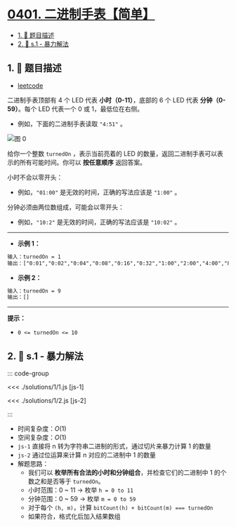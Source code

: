# [0401. 二进制手表【简单】](https://github.com/tnotesjs/TNotes.leetcode/tree/main/notes/0401.%20%E4%BA%8C%E8%BF%9B%E5%88%B6%E6%89%8B%E8%A1%A8%E3%80%90%E7%AE%80%E5%8D%95%E3%80%91)

<!-- region:toc -->

- [1. 📝 题目描述](#1--题目描述)
- [2. 🎯 s.1 - 暴力解法](#2--s1---暴力解法)

<!-- endregion:toc -->

## 1. 📝 题目描述

- [leetcode](https://leetcode.cn/problems/binary-watch)

二进制手表顶部有 4 个 LED 代表 **小时（0-11）**，底部的 6 个 LED 代表 **分钟（0-59）**。每个 LED 代表一个 0 或 1，最低位在右侧。

- 例如，下面的二进制手表读取 `"4:51"` 。

![图 0](https://cdn.jsdelivr.net/gh/tnotesjs/imgs@main/2025-09-12-13-29-27.png)

给你一个整数 `turnedOn` ，表示当前亮着的 LED 的数量，返回二进制手表可以表示的所有可能时间。你可以 **按任意顺序** 返回答案。

小时不会以零开头：

- 例如，`"01:00"` 是无效的时间，正确的写法应该是 `"1:00"` 。

分钟必须由两位数组成，可能会以零开头：

- 例如，`"10:2"` 是无效的时间，正确的写法应该是 `"10:02"` 。

---

- **示例 1：**

```txt
输入：turnedOn = 1
输出：["0:01","0:02","0:04","0:08","0:16","0:32","1:00","2:00","4:00","8:00"]
```

- **示例 2：**

```txt
输入：turnedOn = 9
输出：[]
```

---

**提示：**

- `0 <= turnedOn <= 10`

## 2. 🎯 s.1 - 暴力解法

::: code-group

<<< ./solutions/1/1.js [js-1]

<<< ./solutions/1/2.js [js-2]

:::

- 时间复杂度：$O(1)$
- 空间复杂度：$O(1)$
- `js-1` 直接将 n 转为字符串二进制的形式，通过切片来暴力计算 1 的数量
- `js-2` 通过位运算来计算 n 对应的二进制中 1 的数量
- 解题思路：
  - 我们可以 **枚举所有合法的小时和分钟组合**，并检查它们的二进制中 1 的个数之和是否等于 `turnedOn`。
  - 小时范围：0 ~ 11 → 枚举 `h = 0 to 11`
  - 分钟范围：0 ~ 59 → 枚举 `m = 0 to 59`
  - 对于每个 `(h, m)`，计算 `bitCount(h) + bitCount(m) === turnedOn`
  - 如果符合，格式化后加入结果数组
